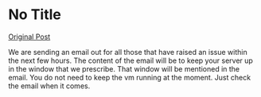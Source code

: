 # No Title

[Original Post](https://discourse.onlinedegree.iitm.ac.in/t/169029/541)

<p>We are sending an email out for all those that have raised an issue within the next few hours. The content of the email will be to keep your server up in the window that we prescribe. That window will be mentioned in the email. You do not need to keep the vm running at the moment. Just check the email when it comes.</p>